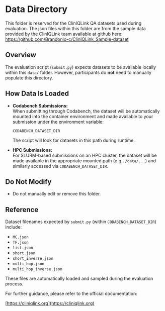 # Data Directory

This folder is reserved for the ClinIQLink QA datasets used during evaluation.
The json files within this folder are from the sample data provided by the ClinIQLink team available at github here: 
https://github.com/Brandonio-c/ClinIQLink_Sample-dataset

## Overview

The evaluation script (`submit.py`) expects datasets to be available locally within this `data/` folder. However, participants do **not** need to manually populate this directory.

## How Data Is Loaded

- **Codabench Submissions:**  
  When submitting through Codabench, the dataset will be automatically mounted into the container environment and made available to your submission under the environment variable:
  ```
  CODABENCH_DATASET_DIR
  ```
  The script will look for datasets in this path during runtime.

- **HPC Submissions:**  
  For SLURM-based submissions on an HPC cluster, the dataset will be made available in the appropriate mounted path (e.g., `/data/...`) and similarly accessed via `CODABENCH_DATASET_DIR`.

## Do Not Modify

- Do not manually edit or remove this folder.

## Reference

Dataset filenames expected by `submit.py` (within `CODABENCH_DATASET_DIR`) include:

- `MC.json`
- `TF.json`
- `list.json`
- `short.json`
- `short_inverse.json`
- `multi_hop.json`
- `multi_hop_inverse.json`

These files are automatically loaded and sampled during the evaluation process.

For further guidance, please refer to the official documentation:

[https://cliniqlink.org](https://cliniqlink.org)